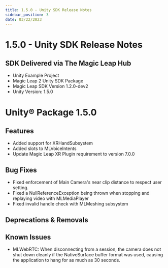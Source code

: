 ```yaml
---
title: 1.5.0 - Unity SDK Release Notes
sidebar_position: 3
date: 03/22/2023
---
```


# 1.5.0 - Unity SDK Release Notes

## SDK Delivered via The Magic Leap Hub

- Unity Example Project
- Magic Leap 2 Unity SDK Package
- Magic Leap SDK Version 1.2.0-dev2
- Unity Version: 1.5.0

# Unity® Package 1.5.0

## Features

- Added support for XRHandSubsystem
- Added slots to MLVoiceIntents
- Update Magic Leap XR Plugin requirement to version 7.0.0

## Bug Fixes

- Fixed enforcement of Main Camera's near clip distance to respect user setting.
- Fixed a NullReferenceException being thrown when stopping and replaying video with MLMediaPlayer
- Fixed invalid handle check with MLMeshing subsystem

## Deprecations & Removals

## Known Issues

- MLWebRTC: When disconnecting from a session, the camera does not shut down cleanly if the NativeSurface buffer format was used, causing the application to hang for as much as 30 seconds.

